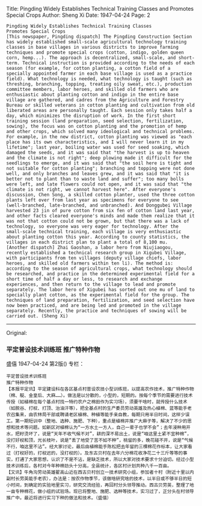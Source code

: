 Title: Pingding Widely Establishes Technical Training Classes and Promotes Special Crops
Author: Sheng Xi
Date: 1947-04-24
Page: 2

    Pingding Widely Establishes Technical Training Classes
    Promotes Special Crops
    [This newspaper, Pingding dispatch] The Pingding Construction Section has widely established small-scale agricultural technology training classes in base villages in various districts to improve farming techniques and promote special crops (cotton, indigo, golden queen corn, hemp...). The approach is decentralized, small-scale, and short-term. Technical instruction is provided according to the needs of each season (for example, for cotton planting, a cotton field of a specially appointed farmer in each base village is used as a practice field). What technology is needed, what technology is taught (such as threshing, branching, topping, treating oily sweat, etc.), production committee members, labor heroes, and skilled old farmers who are enthusiastic about planting cotton and indigo in the entire base village are gathered, and cadres from the Agriculture and Forestry Bureau or skilled veterans in cotton planting and cultivation from old liberated areas are personally taught. Each session only takes half a day, which minimizes the disruption of work. In the first short training session (land preparation, seed selection, fertilization, sowing), the focus was on cotton planting and the promotion of hemp and other crops, which solved many ideological and technical problems. For example, in the new district, cotton planting was viewed as "each place has its own characteristics, and I will never learn it in my lifetime"; last year, boiling water was used for seed soaking, which damaged the seeds, and it was said that "the harvest is up to heaven and the climate is not right"; deep plowing made it difficult for the seedlings to emerge, and it was said that "the soil here is tight and not suitable for cotton planting"; branching and topping were not done well, and only branches and leaves grew, and it was said that "it is better not to plant than to waste land and suffer"; too many bolls were left, and late flowers could not open, and it was said that "the climate is not right, we cannot harvest here". After everyone's discussion, Chen Song, a skilled cotton planter, used the three cotton plants left over from last year as specimens for everyone to see (well-branched, late-branched, and unbranched). And Donggubei Village harvested 23 jin of pure cotton from six fen of cotton land last year, and other facts cleared everyone's minds and made them realize that it was not that cotton could not be grown, but that there was a lack of technology, so everyone was very eager for technology. After the small-scale technical training, each village is very enthusiastic about planting cotton this year. According to county statistics, the villages in each district plan to plant a total of 8,100 mu.
    [Another dispatch] Zhai Gaoshan, a labor hero from Niujiaogou, recently established a technical research group in Xigubei Village, with participants from ten villages (deputy village chiefs, labor heroes, and skilled old farmers within ten li). The method is: according to the season of agricultural crops, what technology should be researched, and practice in the determined experimental field for a short time of half a day or less, to research and exchange experiences, and then return to the village to lead and promote separately. The labor hero of Xigubei has sorted out one mu of land to specially plant cotton, as the experimental field for the group. The techniques of land preparation, fertilization, and seed selection have now been practiced, and are being led and promoted in the village separately. Recently, the practice and techniques of sowing will be carried out. (Sheng Xi)



<hr /> 

Original: 


### 平定普设技术训练班  推广特种作物
盛僖
1947-04-24
第2版()
专栏：

    平定普设技术训练班
    推广特种作物
    【本报平定讯】平定建设科在各区基点村普设农技小型训练班，以提高农作技术，推广特种作物（棉、靛、金皇后、大麻……）。做法是以分散的，小型的，短期的。按每个季节的需要进行技术传授（如植棉在每个基点村找一特约农户之棉田作为实习场），须要干啥时，就传授什么技术（如脱谷、打杈、打顶、治油汗等），把全基点村的生产委员劳动英雄及热心植棉、蓝等能手老农召集来，由农林局干部或聘请老区植棉、种植等能手亲自教，每期只用半日时间，这样少误工。第一期短训中（整地、选种、施肥、下种），重点是植棉并推广大麻子等，解决了不少的思想和技术等问题。如新区对植棉认为“一方水土一方人，自己一辈子也学不会”；去年浸种用开水，把籽烫坏了，说是“天年不收气候不对”，耕的深不易出土，说是“咱这里土紧不宜种棉”，没打好杈和顶，光长枝叶，说是“丢了地受了苦不如不种”，桃留的多，晚花碰不开，说是“气候不行，咱这里不沾”。经大家讨论，最后由植棉能手陈松把去年留的三棵棉花作标本，让大家看过（打杈好的，打杈迟的，没打杈的）。及东古贝村在去年六分棉花收净花二十三斤等等的事实，打通了大家思想，认识了不是不沾，是缺乏技术，所以大家对技术要求十分迫切。经过小型技术训练后，各村对今年种棉劲头十分高，全县统计，各区村计划共种八千一百亩。
    【又讯】牛角沟劳动英雄翟高山近在西古贝村创立一技术研究小组，参加者十村（附近十里以内副村长劳英能手老农），办法是：按农作物季节，该做啥研究啥的技术，以半日或不够半日的短小时间，到确定的实验地里实习，研究交流经验，再回村分头领导推动。西古贝劳英，整理了地一亩专种棉花，做小组的试验场。现已将整地、施肥、选种等技术，实习过了，正分头在村领导推广中。最近将进行实习下种的做法和技术。（盛僖）
